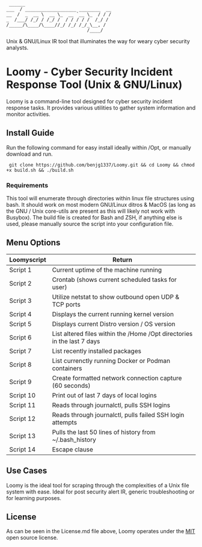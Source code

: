 ```
 ______                                 
___  / ___________________ ________  __
__  /  _  __ \  __ \_  __ `__ \_  / / /
_  /___/ /_/ / /_/ /  / / / / /  /_/ / 
/_____/\____/\____//_/ /_/ /_/_\__, /  
                              /____/   
```
Unix & GNU/Linux IR tool that illuminates the way for weary cyber security analysts. 

# Loomy - Cyber Security Incident Response Tool (Unix & GNU/Linux)

Loomy is a command-line tool designed for cyber security incident response tasks. It provides various utilities to gather system information and monitor activities.

## Install Guide
Run the following command for easy install ideally within /Opt, or manually download and run.

``` git clone https://github.com/benjg1337/Loomy.git && cd Loomy && chmod +x build.sh && ./build.sh```

### Requirements
This tool will enumerate through directories within linux file structures using bash. It should work on most modern GNU/Linux ditros & MacOS (as long as the GNU / Unix core-utils are present as this will likely not work with Busybox). The build file is created for Bash and ZSH, if anything else is used, please manually source the script into your configuration file. 

## Menu Options
| Loomyscript   | Return       |
| ------------- | ------------- |
| Script 1      | Current uptime of the machine running |
| Script 2      | Crontab (shows current scheduled tasks for user) |
| Script 3      | Utilize netstat to show outbound open UDP & TCP ports |
| Script 4      | Displays the current running kernel version |
| Script 5      | Displays current Distro version / OS version |
| Script 6      | List altered files within the /Home /Opt directories in the last 7 days|
| Script 7      | List recently installed packages |
| Script 8      | List currenctly running Docker or Podman containers |
| Script 9      | Create formatted network connection capture (60 seconds) |
| Script 10     | Print out of last 7 days of local logins |
| Script 11     | Reads through journalctl, pulls SSH logins |
| Script 12     | Reads through journalctl, pulls failed SSH login attempts |
| Script 13     | Pulls the last 50 lines of history from ~/.bash_history |
| Script 14     | Escape clause |

## Use Cases

Loomy is the ideal tool for scraping through the complexities of a Unix file system with ease. Ideal for post security alert IR, generic troubleshooting or for learning purposes. 

## License 

As can be seen in the License.md file above, Loomy operates under the [MIT](https://opensource.org/license/mit) open source license. 
